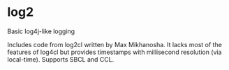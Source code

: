 # log2
Basic log4j-like logging

Includes code from log2cl written by Max Mikhanosha. It lacks most of the features of log4cl but provides timestamps with millisecond resolution (via local-time). Supports SBCL and CCL.

